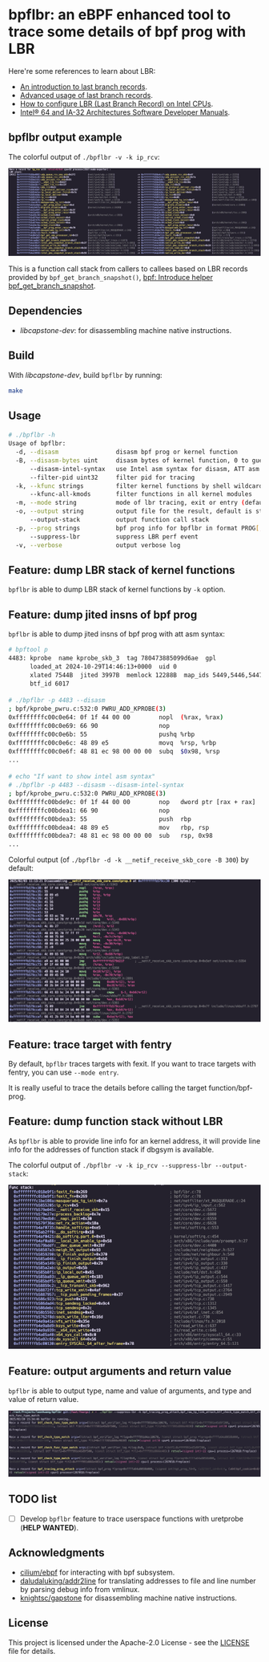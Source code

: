 <!--
 Copyright 2024 Leon Hwang.
 SPDX-License-Identifier: Apache-2.0
-->

# bpflbr: an eBPF enhanced tool to trace some details of bpf prog with LBR

Here're some references to learn about LBR:

- [An introduction to last branch records](https://lwn.net/Articles/680985/).
- [Advanced usage of last branch records](https://lwn.net/Articles/680996/).
- [How to configure LBR (Last Branch Record) on Intel CPUs](https://sorami-chi.hateblo.jp/entry/2017/12/17/230000).
- [Intel® 64 and IA-32 Architectures Software Developer Manuals](https://www.intel.com/content/www/us/en/developer/articles/technical/intel-sdm.html).

## bpflbr output example

The colorful output of `./bpflbr -v -k ip_rcv`:

![lbr example](./img/lbr%20stack%20example.png)

This is a function call stack from callers to callees based on LBR records provided by `bpf_get_branch_snapshot()`, [bpf: Introduce helper bpf_get_branch_snapshot](https://github.com/torvalds/linux/commit/856c02dbce4f).

## Dependencies

- *libcapstone-dev*: for disassembling machine native instructions.

## Build

With *libcapstone-dev*, build `bpflbr` by running:

```bash
make
```

## Usage

```bash
# ./bpflbr -h
Usage of bpflbr:
  -d, --disasm                disasm bpf prog or kernel function
  -B, --disasm-bytes uint     disasm bytes of kernel function, 0 to guess it automatically
      --disasm-intel-syntax   use Intel asm syntax for disasm, ATT asm syntax by default
      --filter-pid uint32     filter pid for tracing
  -k, --kfunc strings         filter kernel functions by shell wildcards way
      --kfunc-all-kmods       filter functions in all kernel modules
  -m, --mode string           mode of lbr tracing, exit or entry (default "exit")
  -o, --output string         output file for the result, default is stdout
      --output-stack          output function call stack
  -p, --prog strings          bpf prog info for bpflbr in format PROG[,PROG,..], PROG: PROGID[:<prog function name>], PROGID: <prog ID> or 'i/id:<prog ID>' or 'p/pinned:<pinned file>' or 't/tag:<prog tag>' or 'n/name:<prog full name>' or 'pid:<pid>'; all bpf progs will be traced if '*' is specified
      --suppress-lbr          suppress LBR perf event
  -v, --verbose               output verbose log
```

## Feature: dump LBR stack of kernel functions

`bpflbr` is able to dump LBR stack of kernel functions by `-k` option.

## Feature: dump jited insns of bpf prog

`bpflbr` is able to dump jited insns of bpf prog with att asm syntax:

```bash
# bpftool p
4483: kprobe  name kprobe_skb_3  tag 780473885099d6ae  gpl
      loaded_at 2024-10-29T14:46:13+0000  uid 0
      xlated 7544B  jited 3997B  memlock 12288B  map_ids 5449,5446,5447,5451,5450,5448,5444
      btf_id 6017

# ./bpflbr -p 4483 --disasm
; bpf/kprobe_pwru.c:532:0 PWRU_ADD_KPROBE(3)
0xffffffffc00c0e64: 0f 1f 44 00 00        nopl  (%rax, %rax)
0xffffffffc00c0e69: 66 90                 nop
0xffffffffc00c0e6b: 55                    pushq %rbp
0xffffffffc00c0e6c: 48 89 e5              movq  %rsp, %rbp
0xffffffffc00c0e6f: 48 81 ec 98 00 00 00  subq  $0x98, %rsp
...

# echo "If want to show intel asm syntax"
# ./bpflbr -p 4483 --disasm --disasm-intel-syntax
; bpf/kprobe_pwru.c:532:0 PWRU_ADD_KPROBE(3)
0xffffffffc00bde9c: 0f 1f 44 00 00        nop   dword ptr [rax + rax]
0xffffffffc00bdea1: 66 90                 nop
0xffffffffc00bdea3: 55                    push  rbp
0xffffffffc00bdea4: 48 89 e5              mov   rbp, rsp
0xffffffffc00bdea7: 48 81 ec 98 00 00 00  sub   rsp, 0x98
...
```

Colorful output (of `./bpflbr -d -k __netif_receive_skb_core -B 300`) by default:

![disasm example](./img/disasm%20example.png)

## Feature: trace target with fentry

By default, `bpflbr` traces targets with fexit. If you want to trace targets with fentry, you can use `--mode entry`.

It is really useful to trace the details before calling the target function/bpf-prog.

## Feature: dump function stack without LBR

As `bpflbr` is able to provide line info for an kernel address, it will provide line info for the addresses of function stack if dbgsym is available.

The colorful output of `./bpflbr -v -k ip_rcv --suppress-lbr --output-stack`:

![func stack example](./img/func%20stack%20example.png)

## Feature: output arguments and return value

`bpflbr` is able to output type, name and value of arguments, and type and value of return value.

![args and ret example](./img/func%20args%20and%20ret%20example.png)

## TODO list

- [ ] Develop `bpflbr` feature to trace userspace functions with uretprobe (**HELP WANTED**).

## Acknowledgments

- [cilium/ebpf](https://github.com/cilium/ebpf) for interacting with bpf subsystem.
- [daludaluking/addr2line](https://github.com/daludaluking/addr2line) for translating addresses to file and line number by parsing debug info from vmlinux.
- [knightsc/gapstone](https://github.com/knightsc/gapstone) for disassembling machine native instructions.

## License

This project is licensed under the Apache-2.0 License - see the [LICENSE](LICENSE) file for details.
